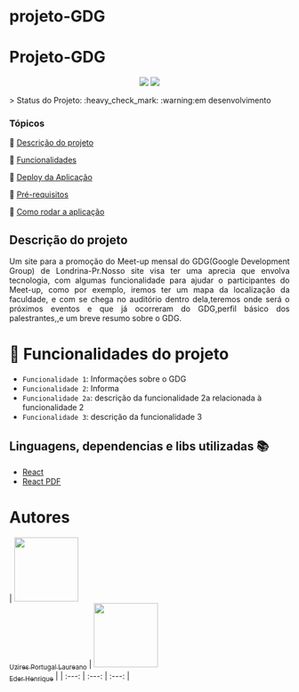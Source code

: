 # projeto-GDG
# Projeto-GDG
<p align="center">
  <img src="http://img.shields.io/static/v1?label=License&message=UniCesumar&color=green&style=for-the-badge"/>
   <img src="http://img.shields.io/static/v1?label=STATUS&message=EM%20DESENVOLVIMENTO&color=RED&style=for-the-badge"/>
   </p>
   > Status do Projeto: :heavy_check_mark: :warning:em desenvolvimento


### Tópicos 

:small_blue_diamond: [Descrição do projeto](#descrição-do-projeto)

:small_blue_diamond: [Funcionalidades](#funcionalidades)

:small_blue_diamond: [Deploy da Aplicação](#deploy-da-aplicação-dash)

:small_blue_diamond: [Pré-requisitos](#pré-requisitos)

:small_blue_diamond: [Como rodar a aplicação](#como-rodar-a-aplicação-arrow_forward)

## Descrição do projeto 

<p align="justify">
  Um site para a promoção do Meet-up mensal do GDG(Google Development Group) de Londrina-Pr.Nosso site visa ter uma aprecia que envolva tecnologia, com algumas funcionalidade para ajudar o participantes do Meet-up, como por exemplo, iremos ter um mapa da localização da faculdade, e com se chega no auditório dentro dela,teremos onde será o próximos eventos e que já ocorreram do GDG,perfil básico dos palestrantes,,e um breve resumo sobre o GDG.  
</p>






# :hammer: Funcionalidades do projeto
- `Funcionalidade 1`: Informações sobre o GDG
- `Funcionalidade 2`: Informa
- `Funcionalidade 2a`: descrição da funcionalidade 2a relacionada à funcionalidade 2
- `Funcionalidade 3`: descrição da funcionalidade 3


## Linguagens, dependencias e libs utilizadas :books:

- [React](https://pt-br.reactjs.org/docs/create-a-new-react-app.html)
- [React PDF](https://react-pdf.org/)



# Autores

|  [<img loading="lazy" src="https://avatars.githubusercontent.com/u/170525752?s=400&v=4" width=115><br><sub>Uzires Portugal Laureano</sub>](https://github.com/Uzzipl) |  [<img loading="lazy" src="https://avatars.githubusercontent.com/u/83783562?v=4" width=115><br><sub>Eder Henrique</sub>](https://github.com/EderHenriquef) |
| :---: | :---: | :---: |